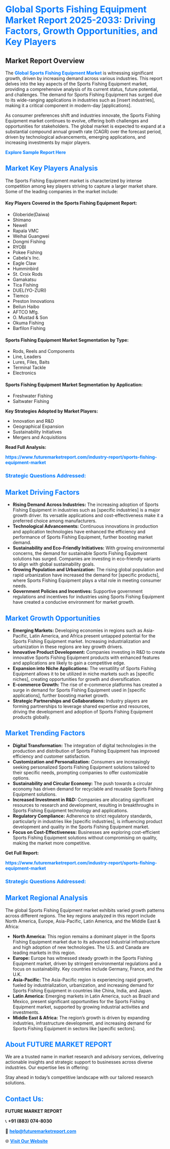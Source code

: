 <h1 style="color: #007BFF;">Global Sports Fishing Equipment Market Report 2025-2033: Driving Factors, Growth Opportunities, and Key Players</h1>

<section id="overview">
<h2>Market Report Overview</h2>
<p>The <a href="https://www.futuremarketreport.com/industry-report/sports-fishing-equipment-market" style="color: #007BFF; text-decoration: none;"><strong>Global Sports Fishing Equipment Market</strong></a> is witnessing significant growth, driven by increasing demand across various industries. This report delves into the key aspects of the Sports Fishing Equipment market, providing a comprehensive analysis of its current status, future potential, and challenges. The demand for Sports Fishing Equipment has surged due to its wide-ranging applications in industries such as [insert industries], making it a critical component in modern-day [applications].</p>
<p>As consumer preferences shift and industries innovate, the Sports Fishing Equipment market continues to evolve, offering both challenges and opportunities for stakeholders. The global market is expected to expand at a substantial compound annual growth rate (CAGR) over the forecast period, driven by technological advancements, emerging applications, and increasing investments by major players.</p>
</section>

<section id="overview">
<p><a href="https://www.futuremarketreport.com/request-sample/reportId=26388" style="color: #007BFF; text-decoration: none;"><strong>Explore Sample Report Here</strong></a></p>
</section>

<section id="key-players">
<h2 style="color: #007BFF;">Market Key Players Analysis</h2>
<p>The Sports Fishing Equipment market is characterized by intense competition among key players striving to capture a larger market share. Some of the leading companies in the market include:</p>
<h4>Key Players Covered in the Sports Fishing Equipment Report:</h4>
<ul><li>Globeride(Daiwa)</li><li>Shimano</li><li>Newell</li><li>Rapala VMC</li><li>Weihai Guangwei</li><li>Dongmi Fishing</li><li>RYOBI</li><li>Pokee Fishing</li><li>Cabela&#039;s Inc.</li><li>Eagle Claw</li><li>Humminbird</li><li>St. Croix Rods</li><li>Gamakatsu</li><li>Tica Fishing</li><li>DUEL(YO-ZURI)</li><li>Tiemco</li><li>Preston Innovations</li><li>Beilun Haibo</li><li>AFTCO Mfg.</li><li>O. Mustad &amp; Son</li><li>Okuma Fishing</li><li>Barfilon Fishing</li></ul>
<h4>Sports Fishing Equipment Market Segmentation by Type:</h4>
<ul><li>Rods, Reels and Components</li><li>Line, Leaders</li><li>Lures, Files, Baits</li><li>Terminal Tackle</li><li>Electronics</li></ul>

<h4>Sports Fishing Equipment Market Segmentation by Application:</h4>
<ul><li>Freshwater Fishing</li><li>Saltwater Fishing</li></ul>
<p><strong>Key Strategies Adopted by Market Players:</strong></p>
<ul>
<li>Innovation and R&D</li>
<li>Geographical Expansion</li>
<li>Sustainability Initiatives</li>
<li>Mergers and Acquisitions</li>
</ul>
</section>

<section>
<p><strong>Read Full Analysis: </strong></p><a href="https://www.futuremarketreport.com/industry-report/sports-fishing-equipment-market" style="color: #007BFF; text-decoration: none;"><strong>https://www.futuremarketreport.com/industry-report/sports-fishing-equipment-market</strong></a>
<h3 style="color: #007BFF;">Strategic Questions Addressed:</h3>
</section>

<section id="driving-factors">
<h2 style="color: #007BFF;">Market Driving Factors</h2>
<ul>
<li><strong>Rising Demand Across Industries:</strong> The increasing adoption of Sports Fishing Equipment in industries such as [specific industries] is a major growth driver. Its versatile applications and cost-effectiveness make it a preferred choice among manufacturers.</li>
<li><strong>Technological Advancements:</strong> Continuous innovations in production and application technologies have enhanced the efficiency and performance of Sports Fishing Equipment, further boosting market demand.</li>
<li><strong>Sustainability and Eco-Friendly Initiatives:</strong> With growing environmental concerns, the demand for sustainable Sports Fishing Equipment solutions has surged. Companies are investing in eco-friendly variants to align with global sustainability goals.</li>
<li><strong>Growing Population and Urbanization:</strong> The rising global population and rapid urbanization have increased the demand for [specific products], where Sports Fishing Equipment plays a vital role in meeting consumer needs.</li>
<li><strong>Government Policies and Incentives:</strong> Supportive government regulations and incentives for industries using Sports Fishing Equipment have created a conducive environment for market growth.</li>
</ul>
</section>

<section id="growth-opportunities">
<h2 style="color: #007BFF;">Market Growth Opportunities</h2>
<ul>
<li><strong>Emerging Markets:</strong> Developing economies in regions such as Asia-Pacific, Latin America, and Africa present untapped potential for the Sports Fishing Equipment market. Increasing industrialization and urbanization in these regions are key growth drivers.</li>
<li><strong>Innovative Product Development:</strong> Companies investing in R&D to create innovative Sports Fishing Equipment products with enhanced features and applications are likely to gain a competitive edge.</li>
<li><strong>Expansion into Niche Applications:</strong> The versatility of Sports Fishing Equipment allows it to be utilized in niche markets such as [specific niches], creating opportunities for growth and diversification.</li>
<li><strong>E-commerce Growth:</strong> The rise of e-commerce platforms has created a surge in demand for Sports Fishing Equipment used in [specific applications], further boosting market growth.</li>
<li><strong>Strategic Partnerships and Collaborations:</strong> Industry players are forming partnerships to leverage shared expertise and resources, driving the development and adoption of Sports Fishing Equipment products globally.</li>
</ul>
</section>

<section id="trending-factors">
<h2 style="color: #007BFF;">Market Trending Factors</h2>
<ul>
<li><strong>Digital Transformation:</strong> The integration of digital technologies in the production and distribution of Sports Fishing Equipment has improved efficiency and customer satisfaction.</li>
<li><strong>Customization and Personalization:</strong> Consumers are increasingly seeking personalized Sports Fishing Equipment solutions tailored to their specific needs, prompting companies to offer customizable options.</li>
<li><strong>Sustainability and Circular Economy:</strong> The push towards a circular economy has driven demand for recyclable and reusable Sports Fishing Equipment solutions.</li>
<li><strong>Increased Investment in R&D:</strong> Companies are allocating significant resources to research and development, resulting in breakthroughs in Sports Fishing Equipment technology and applications.</li>
<li><strong>Regulatory Compliance:</strong> Adherence to strict regulatory standards, particularly in industries like [specific industries], is influencing product development and quality in the Sports Fishing Equipment market.</li>
<li><strong>Focus on Cost-Effectiveness:</strong> Businesses are exploring cost-efficient Sports Fishing Equipment solutions without compromising on quality, making the market more competitive.</li>
</ul>
</section>

<section>
<p><strong>Get Full Report: </strong></p><a href="https://www.futuremarketreport.com/industry-report/sports-fishing-equipment-market" style="color: #007BFF; text-decoration: none;"><strong>https://www.futuremarketreport.com/industry-report/sports-fishing-equipment-market</strong></a>
<h3 style="color: #007BFF;">Strategic Questions Addressed:</h3>
</section>


<section id="regional-analysis">
<h2 style="color: #007BFF;">Market Regional Analysis</h2>
<p>The global Sports Fishing Equipment market exhibits varied growth patterns across different regions. The key regions analyzed in this report include North America, Europe, Asia-Pacific, Latin America, and the Middle East & Africa:</p>
<ul>
<li><strong>North America:</strong> This region remains a dominant player in the Sports Fishing Equipment market due to its advanced industrial infrastructure and high adoption of new technologies. The U.S. and Canada are leading markets in this region.</li>
<li><strong>Europe:</strong> Europe has witnessed steady growth in the Sports Fishing Equipment market, driven by stringent environmental regulations and a focus on sustainability. Key countries include Germany, France, and the U.K.</li>
<li><strong>Asia-Pacific:</strong> The Asia-Pacific region is experiencing rapid growth, fueled by industrialization, urbanization, and increasing demand for Sports Fishing Equipment in countries like China, India, and Japan.</li>
<li><strong>Latin America:</strong> Emerging markets in Latin America, such as Brazil and Mexico, present significant opportunities for the Sports Fishing Equipment market, supported by growing industrial activities and investments.</li>
<li><strong>Middle East & Africa:</strong> The region’s growth is driven by expanding industries, infrastructure development, and increasing demand for Sports Fishing Equipment in sectors like [specific sectors].</li>
</ul>
</section>

<footer>
<h2 style="color: #007BFF;">About FUTURE MARKET REPORT</h2>
<p>We are a trusted name in market research and advisory services, delivering actionable insights and strategic support to businesses across diverse industries. Our expertise lies in offering:</p>

<p>Stay ahead in today’s competitive landscape with our tailored research solutions.</p>

<h2 style="color: #007BFF;">Contact Us:</h2>
<p><strong>FUTURE MARKET REPORT</strong></p>
<p>📞 <strong>+91 (883) 074-8030</strong></p>
<p>📧 <strong><a href="mailto:help@futuremarketreport.com" style="color: #007BFF;">help@futuremarketreport.com</a></strong></p>
<p>🌐 <strong><a href="https://www.futuremarketreport.com/" style="color: #007BFF;">Visit Our Website</a></strong></p>
</footer>